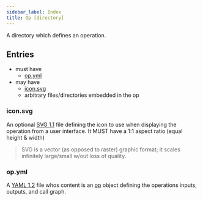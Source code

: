 ```yaml
---
sidebar_label: Index
title: Op [directory]
---
```

A directory which defines an operation.

## Entries
- must have
    - [op.yml](#opyml)
- may have
    - [icon.svg](#iconsvg)
    - arbitrary files/directories embedded in the op

### icon.svg
An optional [SVG 1.1](https://www.w3.org/TR/SVG11/) file defining the icon to use when displaying the operation from a user interface. It MUST have a 1:1 aspect ratio (equal height & width)

> SVG is a vector (as opposed to raster) graphic format; it scales infinitely large/small w/out loss of quality.

### op.yml
A [YAML 1.2](https://yaml.org/spec/1.2/spec.html) file whos content is an [op](op/index) object defining the operations inputs, outputs, and call graph.